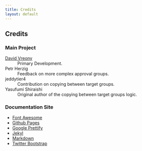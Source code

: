 ```yaml
---
title: Credits
layout: default
---
```


<h2>Credits</h2>
<h3>Main Project</h3>
<dl class="dl-horizontal">
<dt><a href="http://www.dpvreony.co.uk">David Vreony</a></dt>
<dd>Primary Development.</dd>
<dt>Petr Herzig</dt>
<dd>Feedback on more complex approval groups.</dd>
<dt>jeddytier4</dt>
<dd>Contribution on copying between target groups.</dd>
<dt>Yasufumi Shiraishi</dt>
<dd>Original author of the copying between target groups logic.</dd>
</dl>
<h3>Documentation Site</h3>
<ul>
<li><a href="http://fortawesome.github.com/Font-Awesome/">Font Awesome</a></li>
<li><a href="http://pages.github.com/">Github Pages</a></li>
<li><a href="http://code.google.com/p/google-code-prettify/">Google Prettify</a></li>
<li><a href="https://github.com/mojombo/jekyll">Jekyl</a></li>
<li><a href="http://daringfireball.net/projects/markdown/">Markdown</a></li>
<li><a href="http://twitter.github.com/bootstrap/">Twitter Bootstrap</a></li>
</ul>